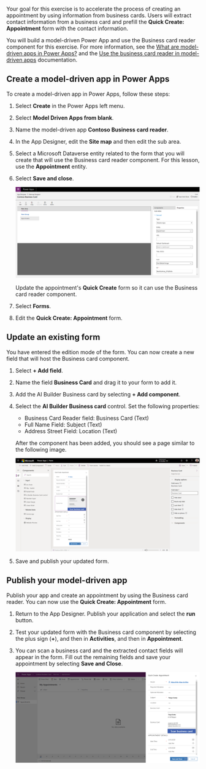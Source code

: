 Your goal for this exercise is to accelerate the process of creating an appointment by using information from business cards. Users will extract contact information from a business card and prefill the **Quick Create: Appointment** form with the contact information.

You will build a model-driven Power App and use the Business card reader component for this exercise. For more information, see the [What are model-driven apps in Power Apps?](https://docs.microsoft.com/powerapps/maker/model-driven-apps/model-driven-app-overview/?azure-portal=true) and the [Use the business card reader in model-driven apps](https://docs.microsoft.com/ai-builder/business-card-reader-component-model-driven/?azure-portal=true) documentation.

## Create a model-driven app in Power Apps

To create a model-driven app in Power Apps, follow these steps:

1. Select **Create** in the Power Apps left menu.
1. Select **Model Driven Apps from blank**.
1. Name the model-driven app **Contoso Business card reader**.
1. In the App Designer, edit the **Site map** and then edit the sub area.
1. Select a Microsoft Dataverse entity related to the form that you will create that will use the Business card reader component. For this lesson, use the **Appointment** entity.
1. Select **Save and close**.

    ![Screenshot of Power Apps App Designer > Sitemap Designer with the Contoso Business Card in design view.](../media/image9.png)

    Update the appointment's **Quick Create** form so it can use the Business card reader component.
1. Select **Forms**.
1. Edit the **Quick Create: Appointment** form.

## Update an existing form

You have entered the edition mode of the form. You can now create a new field that will host the Business card component.

1. Select **+ Add field**.
1. Name the field **Business Card** and drag it to your form to add it.
1. Add the AI Builder Business card by selecting **+ Add component**.
1. Select the **AI Builder Business card** control. Set the following properties:

   - Business Card Reader field: Business Card (Text)
   - Full Name Field: Subject (Text)
   - Address Street Field: Location (Text)

    After the component has been added, you should see a page similar to the following image.

    ![Screenshot of Quick Create Appointment form with the Scan business card component highlighted.](../media/image10.png)

1. Save and publish your updated form.

## Publish your model-driven app

Publish your app and create an appointment by using the Business card reader. You can now use the **Quick Create: Appointment** form.

1. Return to the App Designer. Publish your application and select the **run** button.
1. Test your updated form with the Business card component by selecting the plus sign (**+**), and then in **Activities**, and then in **Appointment**.
1. You can scan a business card and the extracted contact fields will appear in the form. Fill out the remaining fields and save your appointment by selecting **Save and Close**.

    ![Screenshot of the completed Quick Create Appointment form with the Save and Close button at the bottom.](../media/image11.png)
